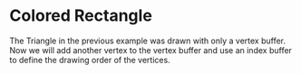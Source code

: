 # Colored Rectangle

The Triangle in the previous example was drawn with only a vertex buffer.
Now we will add another vertex to the vertex buffer and use an index buffer
to define the drawing order of the vertices.
